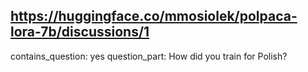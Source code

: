 ## https://huggingface.co/mmosiolek/polpaca-lora-7b/discussions/1

contains_question: yes
question_part: How did you train for Polish?